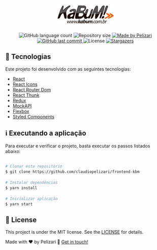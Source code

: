 
<h1 align="center">
    <img alt="Frontend - KBM" title="Frontend - KBM" src="src/images/logo-kabum-black.png" width="184px" />
</h1>


<p align="center">
  <img alt="GitHub language count" src="https://img.shields.io/github/languages/count/claudiopelizari/frontend-kbm?color=%2304D361">

  <img alt="Repository size" src="https://img.shields.io/github/repo-size/claudiopelizari/frontend-kbm">
	
  <a href="https://www.linkedin.com/in/pelizari/">
    <img alt="Made by Pelizari" src="https://img.shields.io/badge/made%20by-Pelizari-%2304D361">
  </a>

  <a href="https://github.com/claudiopelizari/frontend-kbm/commits/master">
    <img alt="GitHub last commit" src="https://img.shields.io/github/last-commit/claudiopelizari/frontend-kbm">
  </a>

  <img alt="License" src="https://img.shields.io/badge/license-MIT-brightgreen">
   <a href="https://github.com/claudiopelizari/frontend-kbm/stargazers">
    <img alt="Stargazers" src="https://img.shields.io/github/stars/claudiopelizari/frontend-kbm?style=social">
  </a>
</p>


## :rocket: Tecnologias

Este projeto foi desenvolvido com as seguintes tecnologias:

- [React][reactjs]
- [React Icons][react-icons]
- [React Router Dom][rrd]
- [React Thunk][rt]
- [Redux][redux]
- [MockAPI][mock]
- [Flexbox][flexbox]
- [Styled Components][stylecomponents]

## :information_source: Executando a aplicação

Para executar e verificar o projeto, basta executar os passos listados abaixo:

```bash

# Clonar este repositório
$ git clone https://github.com/claudiopelizari/frontend-kbm

# Instalar dependências
$ yarn install

# Inicializar aplicação
$ yarn start
```


## :memo: License

This project is under the MIT license. See the [LICENSE](LICENSE) for details.


Made with ♥ by Pelizari :wave: [Get in touch!](https://www.linkedin.com/in/pelizari/)

[reactjs]: https://reactjs.org
[react-icons]: https://react-icons.github.io/react-icons/
[rrd]: https://reactrouter.com/web/guides/quick-start
[rt]: https://github.com/reduxjs/redux-thunk
[redux]: https://redux.js.org/
[mock]: https://www.mockapi.io
[flexbox]: https://flexbox.help/
[stylecomponents]: https://styled-components.com/
[yarn]: https://yarnpkg.com/
[vs]: https://code.visualstudio.com/
[vceditconfig]: https://marketplace.visualstudio.com/items?itemName=EditorConfig.EditorConfig
[vceslint]: https://marketplace.visualstudio.com/items?itemName=dbaeumer.vscode-eslint
[prettier]: https://marketplace.visualstudio.com/items?itemName=esbenp.prettier-vscode
